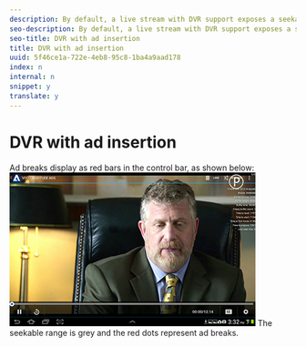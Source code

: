 ```yaml
---
description: By default, a live stream with DVR support exposes a seekable range in which the viewer can pause and seek.
seo-description: By default, a live stream with DVR support exposes a seekable range in which the viewer can pause and seek.
seo-title: DVR with ad insertion
title: DVR with ad insertion
uuid: 5f46ce1a-722e-4eb8-95c8-1ba4a9aad178
index: n
internal: n
snippet: y
translate: y
---
```


# DVR with ad insertion

Ad breaks display as red bars in the control bar, as shown below:
<a id="fig_720DD22D2318485EAB4BEA55C30D5ECF"></a> ![](images/dvr-with-ads.jpg) 
The seekable range is grey and the red dots represent ad breaks.
